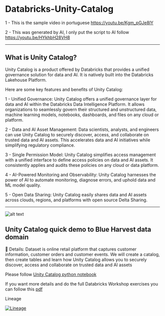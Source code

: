 # Databricks-Unity-Catalog

1 - This is the sample video in portuguese
https://youtu.be/Kgm_pGJe8lY

2 - This was generated by AI, I only put the script to AI follow
https://youtu.be/HYkhbH28VH8

---------------------------------------------------------------------------------------------------------------------------------------------

## What is Unity Catalog?

Unity Catalog is a product offered by Databricks that provides a unified governance solution for data and AI. It is natively built into the Databricks Lakehouse Platform. 

Here are some key features and benefits of Unity Catalog:

1 - Unified Governance: Unity Catalog offers a unified governance layer for data and AI within the Databricks Data Intelligence Platform. It allows organizations to seamlessly govern their structured and unstructured data, machine learning models, notebooks, dashboards, and files on any cloud or platform.

2 - Data and AI Asset Management: Data scientists, analysts, and engineers can use Unity Catalog to securely discover, access, and collaborate on trusted data and AI assets. This accelerates data and AI initiatives while simplifying regulatory compliance.

3 - Single Permission Model: Unity Catalog simplifies access management with a unified interface to define access policies on data and AI assets. It consistently applies and audits these policies on any cloud or data platform.

4 - AI-Powered Monitoring and Observability: Unity Catalog harnesses the power of AI to automate monitoring, diagnose errors, and uphold data and ML model quality.

5 - Open Data Sharing: Unity Catalog easily shares data and AI assets across clouds, regions, and platforms with open source Delta Sharing.


--------------------------------------------------------------------------------------------------------------------------------------------

![alt text](https://www.databricks.com/wp-content/uploads/2022/04/db-45-blog-img-1.2.png)


## Unity Catalog quick demo to Blue Harvest data domain

📝 Details:
Dataset is online retail platform that captures customer information, customer orders and customer events. We will create a catalog, then create tables and learn how Unity Catalog allows you to securely discover, access and collaborate on trusted data and AI assets

Please follow [Unity Catalog python notebook](https://github.com/lopesdiego12/Databricks-Unity-Catalog-Demo/blob/4867fda9fe610854a59cc498a3a257327d8efd8c/Scripts/Unity%20Catalog%20demo%20-%20Blue%20Harvest.ipynb)

If you want more details and do the full Databricks Workshop exercises you can follow this [pdf](https://github.com/lopesdiego12/Databricks-Unity-Catalog-Demo/blob/b9ecad1365955a38ed28b75af730ce52503c58a9/Docs/Unity%20Catalog%20Workshop.pdf)



Lineage

[![Lineage](https://img.youtube.com/vi/mq2aQbteLmo/0.jpg)](https://www.youtube.com/watch?v=mq2aQbteLmo)


